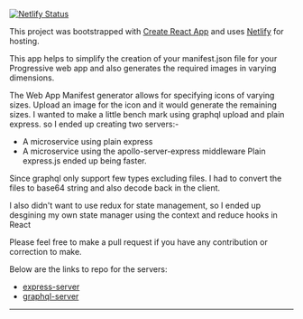 [![Netlify Status](https://api.netlify.com/api/v1/badges/4ac1edc7-0c98-41dd-8589-84b7ab1f1d08/deploy-status)](https://app.netlify.com/sites/manifest-gen/deploys)

This project was bootstrapped with [Create React App](https://github.com/facebookincubator/create-react-app) and uses [Netlify](https://www.netlify.com) for hosting.

This app helps to simplify the creation of your manifest.json file for your Progressive web app and also generates the required images in varying dimensions.

The Web App Manifest generator allows for specifying icons of varying sizes. Upload an image for the icon and it would generate the remaining sizes.
I wanted to make a little bench mark using graphql upload and plain express. so I ended up creating two servers:- 

 - A microservice using plain express
 - A microservice using the apollo-server-express middleware
Plain express.js ended up being faster. 

Since graphql only support few types excluding files. I had to convert the files to base64 string and also decode back in the client. 

I also didn't want to use redux for state management, so I ended up desgining my own state manager using the context and reduce hooks in React

Please feel free to make a pull request if you have any contribution or correction to make.
  

Below are the links to repo for the servers:

 - [express-server](https://github.com/sammychinedu2ky/manifest-server-express)
 - [graphql-server](https://github.com/sammychinedu2ky/manifest-server-graphql)
---

  

